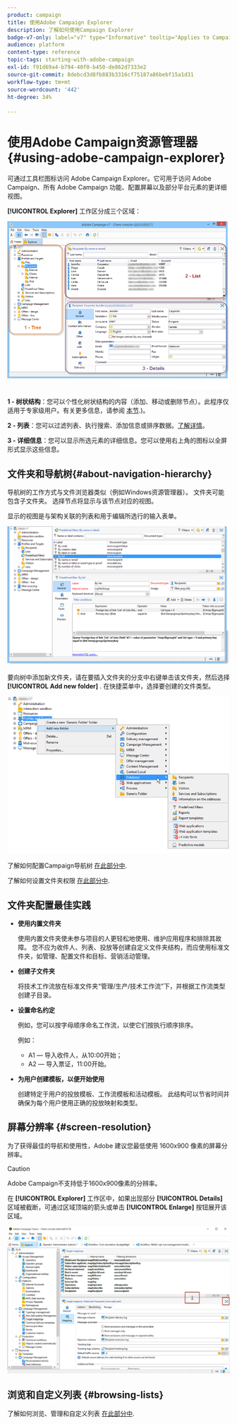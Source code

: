 ```yaml
---
product: campaign
title: 使用Adobe Campaign Explorer
description: 了解如何使用Campaign Explorer
badge-v7-only: label="v7" type="Informative" tooltip="Applies to Campaign Classic v7 only"
audience: platform
content-type: reference
topic-tags: starting-with-adobe-campaign
exl-id: f91d69a4-b794-40f0-b450-de862d7333e2
source-git-commit: 8debcd3d8fb883b3316cf75187a86bebf15a1d31
workflow-type: tm+mt
source-wordcount: '442'
ht-degree: 34%

---
```


# 使用Adobe Campaign资源管理器 {#using-adobe-campaign-explorer}



可通过工具栏图标访问 Adobe Campaign Explorer。它可用于访问 Adobe Campaign、所有 Adobe Campaign 功能、配置屏幕以及部分平台元素的更详细视图。

**[!UICONTROL Explorer]** 工作区分成三个区域：

![](assets/s_ncs_user_navigation.png)

**1 - 树状结构**：您可以个性化树状结构的内容（添加、移动或删除节点）。此程序仅适用于专家级用户。有关更多信息，请参阅  [本节](#about-navigation-hierarchy).)。

**2 - 列表**：您可以过滤列表、执行搜索、添加信息或排序数据。[了解详情](adobe-campaign-ui-lists.md)。

**3 - 详细信息**：您可以显示所选元素的详细信息。您可以使用右上角的图标以全屏形式显示这些信息。

## 文件夹和导航树{#about-navigation-hierarchy}

导航树的工作方式与文件浏览器类似（例如Windows资源管理器）。 文件夹可能包含子文件夹。 选择节点将显示与该节点对应的视图。

显示的视图是与架构关联的列表和用于编辑所选行的输入表单。

![](assets/d_ncs_integration_navigation.png)

要向树中添加新文件夹，请在要插入文件夹的分支中右键单击该文件夹，然后选择 **[!UICONTROL Add new folder]** . 在快捷菜单中，选择要创建的文件类型。

![](assets/d_ncs_integration_navigation_create.png)

了解如何配置Campaign导航树 [在此部分中](../../configuration/using/configuration.md).

了解如何设置文件夹权限 [在此部分中](access-management-folders.md).

## 文件夹配置最佳实践

* **使用内置文件夹**

   使用内置文件夹使未参与项目的人更轻松地使用、维护应用程序和排除其故障。 您不应为收件人、列表、投放等创建自定义文件夹结构，而应使用标准文件夹，如管理、配置文件和目标、营销活动管理。

* **创建子文件夹**

   将技术工作流放在标准文件夹“管理/生产/技术工作流”下，并根据工作流类型创建子目录。

* **设置命名约定**

   例如，您可以按字母顺序命名工作流，以使它们按执行顺序排序。

   例如：

   * A1 — 导入收件人，从10:00开始；
   * A2 — 导入票证，11:00开始。

* **为用户创建模板，以便开始使用**

   创建特定于用户的投放模板、工作流模板和活动模板。 此结构可以节省时间并确保为每个用户使用正确的投放映射和类型。

## 屏幕分辨率 {#screen-resolution}

为了获得最佳的导航和使用性，Adobe 建议您最低使用 1600x900 像素的屏幕分辨率。

>[!CAUTION]
>
>Adobe Campaign不支持低于1600x900像素的分辨率。

在 **[!UICONTROL Explorer]** 工作区中，如果出现部分 **[!UICONTROL Details]** 区域被截断，可通过区域顶端的箭头或单击 **[!UICONTROL Enlarge]** 按钮展开该区域。

![](assets/s_ncs_user_resolution.png)

## 浏览和自定义列表 {#browsing-lists}

了解如何浏览、管理和自定义列表 [在此部分中](adobe-campaign-ui-lists.md).
